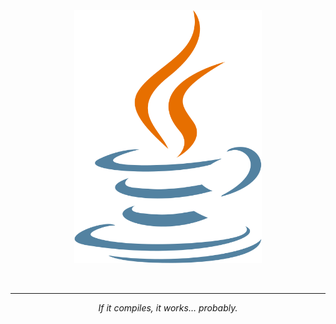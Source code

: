 <p align="center">
  <img src="https://raw.githubusercontent.com/IcyOrca/IcyOrca/main/java_coffee.svg" alt="Coffee Animation" width="300">
</p>

<p align="center">
  <br>
  <hr>
  <p align="center">
    <i>If it compiles, it works… probably.</i>
  </p>
</p>
